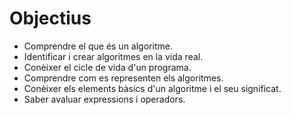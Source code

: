 # Objectius

- Comprendre el que és un algoritme.
- Identificar i crear algoritmes en la vida real.
- Conèixer el cicle de vida d'un programa.
- Comprendre com es representen els algoritmes.
- Conèixer els elements bàsics d'un algoritme i el seu significat.
- Saber avaluar expressions i operadors.

